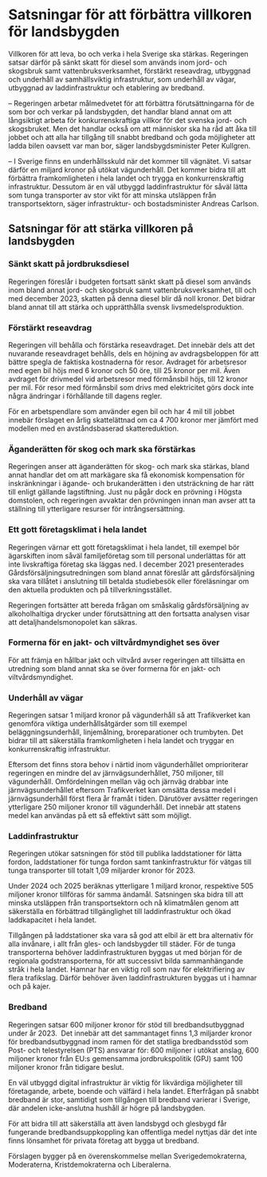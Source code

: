 # Satsningar för att förbättra villkoren för landsbygden

Villkoren för att leva, bo och verka i hela Sverige ska stärkas. Regeringen satsar därför på sänkt skatt för diesel som används inom jord- och skogsbruk samt vattenbruksverksamhet, förstärkt reseavdrag, utbyggnad och underhåll av samhällsviktig infrastruktur, som underhåll av vägar, utbyggnad av laddinfrastruktur och etablering av bredband.

– Regeringen arbetar målmedvetet för att förbättra förutsättningarna för de som bor och verkar på landsbygden, det handlar bland annat om att långsiktigt arbeta för konkurrenskraftiga villkor för det svenska jord- och skogsbruket. Men det handlar också om att människor ska ha råd att åka till jobbet och att alla har tillgång till snabbt bredband och goda möjligheter att ladda bilen oavsett var man bor, säger landsbygdsminister Peter Kullgren.

– I Sverige finns en underhållsskuld när det kommer till vägnätet. Vi satsar därför en miljard kronor på utökat vägunderhåll. Det kommer bidra till att förbättra framkomligheten i hela landet och trygga en konkurrenskraftig infrastruktur. Dessutom är en väl utbyggd laddinfrastruktur för såväl lätta som tunga transporter av stor vikt för att minska utsläppen från transportsektorn, säger infrastruktur- och bostadsminister Andreas Carlson.

## Satsningar för att stärka villkoren på landsbygden

### Sänkt skatt på jordbruksdiesel

Regeringen föreslår i budgeten fortsatt sänkt skatt på diesel som används inom bland annat jord- och skogsbruk samt vattenbruksverksamhet, till och med december 2023, skatten på denna diesel blir då noll kronor. Det bidrar bland annat till att stärka och upprätthålla svensk livsmedelsproduktion.

### Förstärkt reseavdrag

Regeringen vill behålla och förstärka reseavdraget. Det innebär dels att det nuvarande reseavdraget behålls, dels en höjning av avdragsbeloppen för att bättre spegla de faktiska kostnaderna för resor. Avdraget för arbetsresor med egen bil höjs med 6 kronor och 50 öre, till 25 kronor per mil. Även avdraget för drivmedel vid arbetsresor med förmånsbil höjs, till 12 kronor per mil. För resor med förmånsbil som drivs med elektricitet görs dock inte några ändringar i förhållande till dagens regler.

För en arbetspendlare som använder egen bil och har 4 mil till jobbet innebär förslaget en årlig skattelättnad om ca 4 700 kronor mer jämfört med modellen med en avståndsbaserad skattereduktion.

### Äganderätten för skog och mark ska förstärkas

Regeringen anser att äganderätten för skog- och mark ska stärkas, bland annat handlar det om att markägare ska få ekonomisk kompensation för inskränkningar i ägande- och brukanderätten i den utsträckning de har rätt till enligt gällande lagstiftning. Just nu pågår dock en prövning i Högsta domstolen, och regeringen avvaktar den prövningen innan man avser att ta ställning till ytterligare resurser för intrångsersättning.

### Ett gott företagsklimat i hela landet

Regeringen värnar ett gott företagsklimat i hela landet, till exempel bör ägarskiften inom såväl familjeföretag som till personal underlättas för att inte livskraftiga företag ska läggas ned. I december 2021 presenterades Gårdsförsäljningsutredningen som bland annat föreslår att gårdsförsäljning ska vara tillåtet i anslutning till betalda studiebesök eller föreläsningar om den aktuella produkten och på tillverkningsstället.

Regeringen fortsätter att bereda frågan om småskalig gårdsförsäljning av alkoholhaltiga drycker under förutsättning att den fortsatta analysen visar att detaljhandelsmonopolet kan säkras.

### Formerna för en jakt- och viltvårdmyndighet ses över

För att främja en hållbar jakt och viltvård avser regeringen att tillsätta en utredning som bland annat ska se över formerna för en jakt- och viltvårdsmyndighet.

### Underhåll av vägar

Regeringen satsar 1 miljard kronor på vägunderhåll så att Trafikverket kan genomföra viktiga underhållsåtgärder som till exempel beläggningsunderhåll, linjemålning, broreparationer och trumbyten. Det bidrar till att säkerställa framkomligheten i hela landet och tryggar en konkurrenskraftig infrastruktur.

Eftersom det finns stora behov i närtid inom vägunderhållet omprioriterar regeringen en mindre del av järnvägsunderhållet, 750 miljoner, till vägunderhåll. Omfördelningen mellan väg och järnväg drabbar inte järnvägsunderhållet eftersom Trafikverket kan omsätta dessa medel i järnvägsunderhåll först flera år framåt i tiden. Därutöver avsätter regeringen ytterligare 250 miljoner kronor till vägunderhåll. Det innebär att statens medel kan användas på ett så effektivt sätt som möjligt.

### Laddinfrastruktur

Regeringen utökar satsningen för stöd till publika laddstationer för lätta fordon, laddstationer för tunga fordon samt tankinfrastruktur för vätgas till tunga transporter till totalt 1,09 miljarder kronor för 2023.

Under 2024 och 2025 beräknas ytterligare 1 miljard kronor, respektive 505 miljoner kronor tillföras för samma ändamål. Satsningen ska bidra till att minska utsläppen från transportsektorn och nå klimatmålen genom att säkerställa en förbättrad tillgänglighet till laddinfrastruktur och ökad laddkapacitet i hela landet.

Tillgången på laddstationer ska vara så god att elbil är ett bra alternativ för alla invånare, i allt från gles- och landsbygder till städer. För de tunga transporterna behöver laddinfrastrukturen byggas ut med början för de regionala godstransporterna, för att successivt bilda sammanhängande stråk i hela landet. Hamnar har en viktig roll som nav för elektrifiering av flera trafikslag. Därför behöver även laddinfrastrukturen byggas ut i hamnar och på kajer.

### Bredband

Regeringen satsar 600 miljoner kronor för stöd till bredbandsutbyggnad under år 2023.  Det innebär att det sammantaget finns 1,3 miljarder kronor för bredbandsutbyggnad inom ramen för det statliga bredbandsstöd som Post- och telestyrelsen (PTS) ansvarar för: 600 miljoner i utökat anslag, 600 miljoner kronor från EU:s gemensamma jordbrukspolitik (GPJ) samt 100 miljoner kronor från tidigare beslut.

En väl utbyggd digital infrastruktur är viktig för likvärdiga möjligheter till företagande, arbete, boende och välfärd i hela landet. Efterfrågan på snabbt bredband är stor, samtidigt som tillgången till bredband varierar i Sverige, där andelen icke-anslutna hushåll är högre på landsbygden.

För att bidra till att säkerställa att även landsbygd och glesbygd får fungerande bredbandsuppkoppling kan offentliga medel nyttjas där det inte finns lönsamhet för privata företag att bygga ut bredband.

Förslagen bygger på en överenskommelse mellan Sverigedemokraterna, Moderaterna, Kristdemokraterna och Liberalerna.
